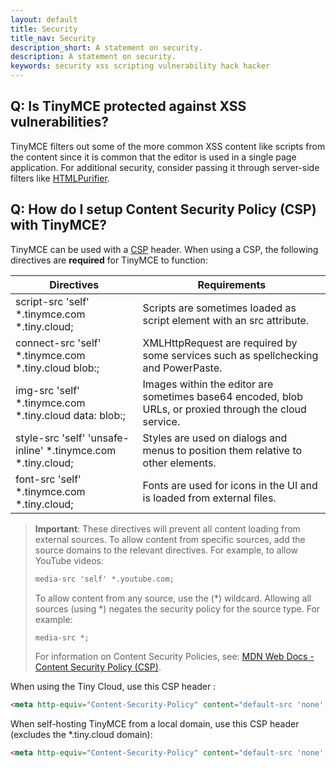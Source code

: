 ```yaml
---
layout: default
title: Security
title_nav: Security
description_short: A statement on security.
description: A statement on security.
keywords: security xss scripting vulnerability hack hacker
---
```


## Q: Is TinyMCE protected against XSS vulnerabilities?

TinyMCE filters out some of the more common XSS content like scripts from the content since it is common that the editor is used in a single page application. For additional security, consider passing it through server-side filters like [HTMLPurifier](http://htmlpurifier.org/).

## Q: How do I setup Content Security Policy (CSP) with TinyMCE?

TinyMCE can be used with a [CSP](https://content-security-policy.com/) header. When using a CSP, the following directives are **required** for TinyMCE to function:

| Directives | Requirements |
|------------|--------------|
| script-src 'self' *.tinymce.com *.tiny.cloud;          | Scripts are sometimes loaded as script element with an src attribute.
| connect-src 'self' *.tinymce.com *.tiny.cloud blob:;         | XMLHttpRequest are required by some services such as spellchecking and PowerPaste.
| img-src 'self' *.tinymce.com *.tiny.cloud data: blob:; | Images within the editor are sometimes base64 encoded, blob URLs, or proxied through the cloud service.
| style-src 'self' 'unsafe-inline' *.tinymce.com *.tiny.cloud;        | Styles are used on dialogs and menus to position them relative to other elements.
| font-src 'self' *.tinymce.com *.tiny.cloud;            | Fonts are used for icons in the UI and is loaded from external files.

> **Important**: These directives will prevent all content loading from external sources.
> To allow content from specific sources, add the source domains to the relevant directives. For example, to allow YouTube videos:
>  ```html
>  media-src 'self' *.youtube.com;
>  ```
>  To allow content from any source, use the (&#42;) wildcard. Allowing all sources (using &#42;) negates the security policy for the source type. For example:
>  ```html
>  media-src *;
>  ```
> For information on Content Security Policies, see: [MDN Web Docs - Content Security Policy (CSP)](https://developer.mozilla.org/en-US/docs/Web/HTTP/CSP).

When using the Tiny Cloud, use this CSP header :

```html
<meta http-equiv="Content-Security-Policy" content="default-src 'none'; script-src 'self' *.tinymce.com *.tiny.cloud; connect-src 'self' *.tinymce.com *.tiny.cloud blob:; img-src 'self' *.tinymce.com *.tiny.cloud data: blob:; style-src 'self' 'unsafe-inline' *.tinymce.com *.tiny.cloud; font-src 'self' *.tinymce.com *.tiny.cloud;" />
```

When self-hosting TinyMCE from a local domain, use this CSP header (excludes the &#42;.tiny.cloud domain):

```html
<meta http-equiv="Content-Security-Policy" content="default-src 'none'; script-src 'self'; connect-src 'self' blob:; img-src 'self' data: blob:; style-src 'self' 'unsafe-inline'; font-src 'self';" />
```

